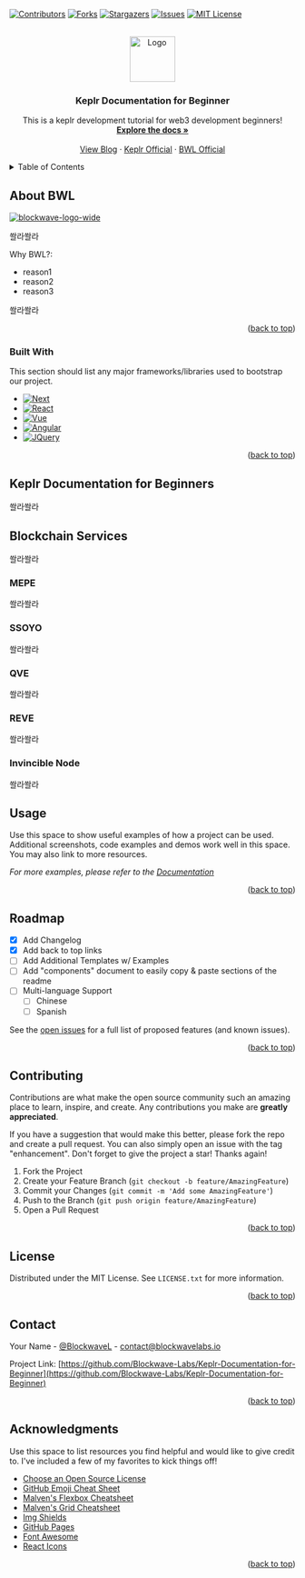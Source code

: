 <!-- Improved compatibility of back to top link: See: https://github.com/Blockwave-Labs/Keplr-Documentation-for-Beginner/pull/73 -->

<a name="readme-top"></a>

<!--
*** Thanks for checking out the Best-README-Template. If you have a suggestion
*** that would make this better, please fork the repo and create a pull request
*** or simply open an issue with the tag "enhancement".
*** Don't forget to give the project a star!
*** Thanks again! Now go create something AMAZING! :D
-->

<!-- PROJECT SHIELDS -->
<!--
*** I'm using markdown "reference style" links for readability.
*** Reference links are enclosed in brackets [ ] instead of parentheses ( ).
*** See the bottom of this document for the declaration of the reference variables
*** for contributors-url, forks-url, etc. This is an optional, concise syntax you may use.
*** https://www.markdownguide.org/basic-syntax/#reference-style-links
-->

[![Contributors][contributors-shield]][contributors-url]
[![Forks][forks-shield]][forks-url]
[![Stargazers][stars-shield]][stars-url]
[![Issues][issues-shield]][issues-url]
[![MIT License][license-shield]][license-url]
<!-- [![LinkedIn][linkedin-shield]][linkedin-url] -->

<!-- PROJECT LOGO -->
<br />
<div align="center">
  <a href="https://github.com/Blockwave-Labs/Keplr-Documentation-for-Beginner">
    <img  src="https://raw.githubusercontent.com/Blockwave-Labs/.github/tree/master/profile/images/logo.png" alt="Logo" width="80" height="80">
  </a>

  <h3 align="center">Keplr Documentation for Beginner</h3>

  <p align="center">
    This is a keplr development tutorial for web3 development beginners!
    <br />
    <a href="https://app.gitbook.com/s/Y2EB3dxYUaSpqzdmzI8j/"><strong>Explore the docs »</strong></a>
    <br />
    <br />
    <a href="https://medium.com/@BlockwaveLabs">View Blog</a>
    ·
    <a href="https://docs.keplr.app/">Keplr Official</a>
    ·
    <a href="https://www.blockwavelabs.io/">BWL Official</a>
  </p>
</div>

<!-- TABLE OF CONTENTS -->
<details>
  <summary>Table of Contents</summary>
  <ol>
    <li>
      <a href="#about-bwl">About BWL</a>
      <ul>
        <li><a href="#built-with">...</a></li>
        <li><a href="#built-with">...</a></li>
      </ul>
    </li>
    <li>
      <a href="#keplr-documentation-for-beginner">Keplr Documentation for Beginner</a>
      <ul>
        <li><a href="#built-with">...</a></li>
        <li><a href="#built-with">...</a></li>
      </ul>
    </li>
    <li>
      <a href="#blockchain services">Blockchain Services</a>
      <ul>
        <li><a href="#mepe">MEPE</a></li>
        <li><a href="#ssoyo">SSOYO</a></li>
        <li><a href="#qve">QVE</a></li>
        <li><a href="#reve">REVE</a></li>
        <li><a href="#invincible-node">Invincible Node</a></li>
      </ul>
    </li>
    <li><a href="#usage">Usage</a></li>
    <li><a href="#roadmap">Roadmap</a></li>
    <li><a href="#contributing">Contributing</a></li>
    <li><a href="#license">License</a></li>
    <li><a href="#contact">Contact</a></li>
    <li><a href="#acknowledgments">Acknowledgments</a></li>
  </ol>
</details>

<!-- ABOUT BWL -->

## About BWL

[![blockwave-logo-wide]](https://www.blockwavelabs.io/)

쏼라쏼라

Why BWL?:

- reason1
- reason2
- reason3

쏼라쏼라

<!-- Use the `BLANK_README.md` to get started. -->

<p align="right">(<a href="#readme-top">back to top</a>)</p>

### Built With

This section should list any major frameworks/libraries used to bootstrap our project.

<!-- Leave any add-ons/plugins for the acknowledgements section. Here are a few examples. -->

- [![Next][next.js]][next-url]
- [![React][react.js]][react-url]
- [![Vue][vue.js]][vue-url]
- [![Angular][angular.io]][angular-url]
  <!-- - [![Svelte][svelte.dev]][svelte-url] -->
  <!-- - [![Laravel][laravel.com]][laravel-url] -->
  <!-- - [![Bootstrap][bootstrap.com]][bootstrap-url] -->
- [![JQuery][jquery.com]][jquery-url]

<p align="right">(<a href="#readme-top">back to top</a>)</p>

<!-- GETTING STARTED -->

<!-- ## Getting Started

This is an example of how you may give instructions on setting up your project locally.
To get a local copy up and running follow these simple example steps.

### Prerequisites

This is an example of how to list things you need to use the software and how to install them.

- npm
  ```sh
  npm install npm@latest -g
  ```

### Installation

_Below is an example of how you can instruct your audience on installing and setting up your app. This template doesn't rely on any external dependencies or services._

1. Get a free API Key at [https://example.com](https://example.com)
2. Clone the repo
   ```sh
   git clone https://github.com/your_username_/Project-Name.git
   ```
3. Install NPM packages
   ```sh
   npm install
   ```
4. Enter your API in `config.js`
   ```js
   const API_KEY = "ENTER YOUR API";
   ```

<p align="right">(<a href="#readme-top">back to top</a>)</p> -->

<!-- USAGE EXAMPLES -->

## Keplr Documentation for Beginners

쏼라쏼라

## Blockchain Services

쏼라쏼라


### MEPE

쏼라쏼라

### SSOYO

쏼라쏼라

### QVE

쏼라쏼라

### REVE

쏼라쏼라

### Invincible Node

쏼라쏼라


## Usage

Use this space to show useful examples of how a project can be used. Additional screenshots, code examples and demos work well in this space. You may also link to more resources.

_For more examples, please refer to the [Documentation](https://example.com)_

<p align="right">(<a href="#readme-top">back to top</a>)</p>

<!-- ROADMAP -->

## Roadmap

- [x] Add Changelog
- [x] Add back to top links
- [ ] Add Additional Templates w/ Examples
- [ ] Add "components" document to easily copy & paste sections of the readme
- [ ] Multi-language Support
  - [ ] Chinese
  - [ ] Spanish

See the [open issues](https://github.com/Blockwave-Labs/Keplr-Documentation-for-Beginner/issues) for a full list of proposed features (and known issues).

<p align="right">(<a href="#readme-top">back to top</a>)</p>

<!-- CONTRIBUTING -->

## Contributing

Contributions are what make the open source community such an amazing place to learn, inspire, and create. Any contributions you make are **greatly appreciated**.

If you have a suggestion that would make this better, please fork the repo and create a pull request. You can also simply open an issue with the tag "enhancement".
Don't forget to give the project a star! Thanks again!

1. Fork the Project
2. Create your Feature Branch (`git checkout -b feature/AmazingFeature`)
3. Commit your Changes (`git commit -m 'Add some AmazingFeature'`)
4. Push to the Branch (`git push origin feature/AmazingFeature`)
5. Open a Pull Request

<p align="right">(<a href="#readme-top">back to top</a>)</p>

<!-- LICENSE -->

## License

Distributed under the MIT License. See `LICENSE.txt` for more information.

<p align="right">(<a href="#readme-top">back to top</a>)</p>

<!-- CONTACT -->

## Contact

Your Name - [@BlockwaveL](https://twitter.com/BlockwaveL) - contact@blockwavelabs.io

Project Link: [https://github.com/Blockwave-Labs/Keplr-Documentation-for-Beginner](https://github.com/Blockwave-Labs/Keplr-Documentation-for-Beginner)

<p align="right">(<a href="#readme-top">back to top</a>)</p>

<!-- ACKNOWLEDGMENTS -->

## Acknowledgments

Use this space to list resources you find helpful and would like to give credit to. I've included a few of my favorites to kick things off!

- [Choose an Open Source License](https://choosealicense.com)
- [GitHub Emoji Cheat Sheet](https://www.webpagefx.com/tools/emoji-cheat-sheet)
- [Malven's Flexbox Cheatsheet](https://flexbox.malven.co/)
- [Malven's Grid Cheatsheet](https://grid.malven.co/)
- [Img Shields](https://shields.io)
- [GitHub Pages](https://pages.github.com)
- [Font Awesome](https://fontawesome.com)
- [React Icons](https://react-icons.github.io/react-icons/search)

<p align="right">(<a href="#readme-top">back to top</a>)</p>

<!-- MARKDOWN LINKS & IMAGES -->
<!-- https://www.markdownguide.org/basic-syntax/#reference-style-links -->

[contributors-shield]: https://img.shields.io/github/contributors/Blockwave-Labs/Keplr-Documentation-for-Beginner.svg?style=for-the-badge
[contributors-url]: https://github.com/Blockwave-Labs/Keplr-Documentation-for-Beginner/graphs/contributors
[forks-shield]: https://img.shields.io/github/forks/Blockwave-Labs/Keplr-Documentation-for-Beginner.svg?style=for-the-badge
[forks-url]: https://github.com/Blockwave-Labs/Keplr-Documentation-for-Beginner/network/members
[stars-shield]: https://img.shields.io/github/stars/Blockwave-Labs/Keplr-Documentation-for-Beginner.svg?style=for-the-badge
[stars-url]: https://github.com/Blockwave-Labs/Keplr-Documentation-for-Beginner/stargazers
[issues-shield]: https://img.shields.io/github/issues/Blockwave-Labs/Keplr-Documentation-for-Beginner.svg?style=for-the-badge
[issues-url]: https://github.com/Blockwave-Labs/Keplr-Documentation-for-Beginner/issues
[license-shield]: https://img.shields.io/github/license/Blockwave-Labs/Keplr-Documentation-for-Beginner.svg?style=for-the-badge
[license-url]: https://github.com/Blockwave-Labs/Keplr-Documentation-for-Beginner/blob/master/LICENSE.txt
[linkedin-shield]: https://img.shields.io/badge/-LinkedIn-black.svg?style=for-the-badge&logo=linkedin&colorB=555
[linkedin-url]: https://linkedin.com/in/othneildrew
[product-screenshot]: https://raw.githubusercontent.com/Blockwave-Labs/.github/tree/master/profile/images/screenshot.png
[blockwave-logo]: https://raw.githubusercontent.com/Blockwave-Labs/.github/tree/master/profile/images/blockwaveLogo.jpg
[blockwave-logo-wide]: https://raw.githubusercontent.com/Blockwave-Labs/.github/tree/master/profile/images/blockwaveLogoWide.png
[next.js]: https://img.shields.io/badge/next.js-000000?style=for-the-badge&logo=nextdotjs&logoColor=white
[next-url]: https://nextjs.org/
[react.js]: https://img.shields.io/badge/React-20232A?style=for-the-badge&logo=react&logoColor=61DAFB
[react-url]: https://reactjs.org/
[vue.js]: https://img.shields.io/badge/Vue.js-35495E?style=for-the-badge&logo=vuedotjs&logoColor=4FC08D
[vue-url]: https://vuejs.org/
[angular.io]: https://img.shields.io/badge/Angular-DD0031?style=for-the-badge&logo=angular&logoColor=white
[angular-url]: https://angular.io/
[svelte.dev]: https://img.shields.io/badge/Svelte-4A4A55?style=for-the-badge&logo=svelte&logoColor=FF3E00
[svelte-url]: https://svelte.dev/
[laravel.com]: https://img.shields.io/badge/Laravel-FF2D20?style=for-the-badge&logo=laravel&logoColor=white
[laravel-url]: https://laravel.com
[bootstrap.com]: https://img.shields.io/badge/Bootstrap-563D7C?style=for-the-badge&logo=bootstrap&logoColor=white
[bootstrap-url]: https://getbootstrap.com
[jquery.com]: https://img.shields.io/badge/jQuery-0769AD?style=for-the-badge&logo=jquery&logoColor=white
[jquery-url]: https://jquery.com
